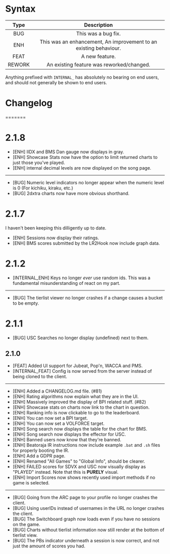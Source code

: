 <!-- This file is not automatically generated. We write this by hand. -->
<!-- You must update it by hand too! -->

# Syntax

|  Type  |                            Description                            |
| :----: | :---------------------------------------------------------------: |
|  BUG   |                        This was a bug fix.                        |
|  ENH   | This was an enhancement, An improvement to an existing behaviour. |
|  FEAT  |                          A new feature.                           |
| REWORK |             An existing feature was reworked/changed.             |

Anything prefixed with `INTERNAL_` has absolutely no bearing on end users, and should
not generally be shown to end users.

# Changelog

=======
# 2.1.8

- [ENH] IIDX and BMS Dan gauge now displays in gray.
- [ENH] Showcase Stats now have the option to limit returned charts to just those you've played.
- [ENH] internal decimal levels are now displayed on the song page.

*****

- [BUG] Numeric level indicators no longer appear when the numeric level is 0 (For kichiku, kiraku, etc.)
- [BUG] 2dxtra charts now have more obvious shorthand.


# 2.1.7

I haven't been keeping this dilligently up to date.

- [ENH] Sessions now display their ratings.
- [ENH] BMS scores submitted by the LR2Hook now include graph data.
# 2.1.2

- [INTERNAL_ENH] Keys no longer *ever* use random ids. This was a fundamental misunderstanding of react on my part.

*****

- [BUG] The tierlist viewer no longer crashes if a change causes a bucket to be empty.

# 2.1.1

- [BUG] USC Searches no longer display (undefined) next to them.

## 2.1.0

- [FEAT] Added UI support for Jubeat, Pop'n, WACCA and PMS.
- [INTERNAL_FEAT] Config is now served from the server instead of being cloned to the client.

*****

- [ENH] Added a CHANGELOG.md file. (#81)
- [ENH] Rating algorithms now explain what they are in the UI.
- [ENH] Massively improved the display of BPI related stuff. (#82)
- [ENH] Showcase stats on charts now link to the chart in question.
- [ENH] Ranking info is now clickable to go to the leaderboard.
- [ENH] You can now set a BPI target.
- [ENH] You can now set a VOLFORCE target.
- [ENH] Song search now displays the table for the chart for BMS.
- [ENH] Song search now displays the effector for USC.
- [ENH] Banned users now know that they're banned.
- [ENH] Beatoraja IR instructions now include example `.bat` and `.sh` files for properly booting the IR.
- [ENH] Add a GDPR page.
- [ENH] Renamed "All Games" to "Global Info", should be clearer.
- [ENH] FAILED scores for SDVX and USC now visually display as "PLAYED" instead. Note that this is **PURELY** visual.
- [ENH] Import Scores now shows recently used import methods if no game is selected.

*****

- [BUG] Going from the ARC page to your profile no longer crashes the client.
- [BUG] Using userIDs instead of usernames in the URL no longer crashes the client.
- [BUG] The Switchboard graph now loads even if you have no sessions on the game.
- [BUG] Charts without tierlist information now still render at the bottom of tierlist view.
- [BUG] The PBs indicator underneath a session is now correct, and not just the amount of scores you had.